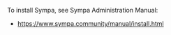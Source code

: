 To install Sympa, see Sympa Administration Manual:

  * https://www.sympa.community/manual/install.html

